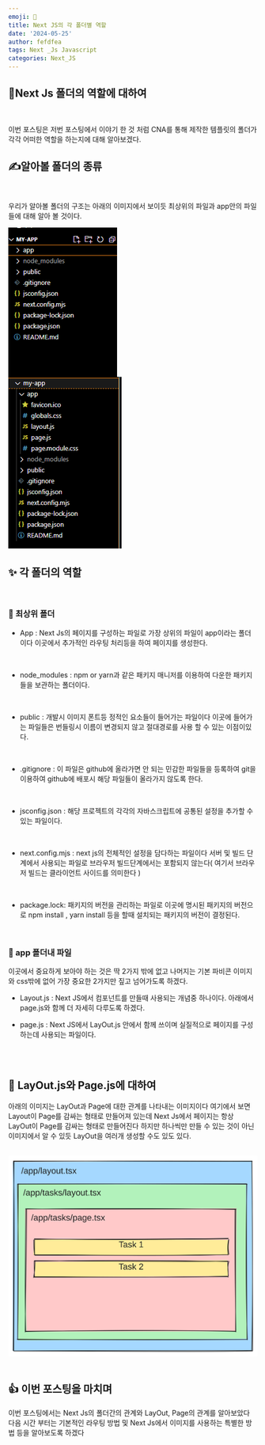 ```yaml
---
emoji: 🧢
title: Next JS의 각 폴더별 역할
date: '2024-05-25'
author: fefdfea
tags: Next _Js Javascript
categories: Next_JS
---
```


## 👋Next Js 폴더의 역할에 대하여

<br>

이번 포스팅은 저번 포스팅에서 이야기 한 것 처럼 CNA를 통해 제작한 템플릿의 폴더가 각각 어떠한 역할을 하는지에 대해 알아보겠다.

## ✍️알아볼 폴더의 종류

<br>

우리가 알아볼 폴더의 구조는 아래의 이미지에서 보이듯 최상위의 파일과 app안의 파일들에 대해 알아 볼 것이다.

<div style="display:flex">
  <img src="./NextJsFolderDir.png" alt="Next JS 폴더구조">
</div>
<img src="./NextJsAppDir.png" alt="Next JS 폴더구조">

## ✨ 각 폴더의 역할

<br>

### 🎲 최상위 폴더

- App : Next Js의 페이지를 구성하는 파일로 가장 상위의 파일이 app이라는 폴더이다 이곳에서 추가적인 라우팅 처리등을 하여 페이지를 생성한다.

<br>

- node_modules : npm or yarn과 같은 패키지 매니저를 이용하여 다운한 패키지들을 보관하는 폴더이다.

<br>

- public : 개발시 이미지 폰트등 정적인 요소들이 들어가는 파일이다 이곳에 들어가는 파일들은 번들링시 이름이 변경되지 않고 절대경로를 사용 할 수 있는 이점이있다.

<br>

- .gitignore : 이 파일은 github에 올라가면 안 되는 민감한 파일들을 등록하여 git을 이용하여 github에 배포시 해당 파일들이 올라가지 않도록 한다.

<br>

- jsconfig.json : 해당 프로젝트의 각각의 자바스크립트에 공통된 설정을 추가할 수 있는 파일이다.

<br>

- next.config.mjs : next js의 전체적인 설정을 담다하는 파일이다 서버 및 빌드 단계에서 사용되는 파일로 브라우저 빌드단계에서는 포함되지 않는다( 여기서 브라우저 빌드는 클라이언트 사이드를 의미한다 )

<br>

- package.lock: 패키지의 버전을 관리하는 파일로 이곳에 명시된 패키지의 버전으로 npm install , yarn install 등을 할때 설치되는 패키지의 버전이 결정된다.

<br>

### 🧩 app 폴더내 파일

이곳에서 중요하게 보아야 하는 것은 딱 2가지 밖에 없고 나머지는 기본 파비콘 이미지와 css밖에 없어 가장 중요한 2가지만 짚고 넘어가도록 하겠다.

- Layout.js : Next JS에서 컴포넌트를 만들때 사용되는 개념중 하나이다. 아래에서 page.js와 함께 더 자세히 다루도록 하겠다.

- page.js : Next JS에서 LayOut.js 안에서 함께 쓰이며 실질적으로 페이지를 구성하는데 사용되는 파일이다.

<br>
<br>

## 🧭 LayOut.js와 Page.js에 대하여

아래의 이미지는 LayOut과 Page에 대한 관계를 나타내는 이미지이다 여기에서 보면 Layout이 Page를 감싸는 형태로 만들어져 있는데 Next Js에서 페이지는 항상 LayOut이 Page를 감싸는 형태로 만들어진다 하지만 하나씩만 만들 수 있는 것이 아닌 이미지에서 알 수 있듯 LayOut을 여러개 생성할 수도 있도 있다.

<br>

<img src="./layout.svg" alt="레이아웃과 페이지의 관계 이미지">

<br>
<br>

## 👍 이번 포스팅을 마치며

이번 포스팅에서는 Next Js의 폴더간의 관계와 LayOut, Page의 관계를 알아보았다 다음 시간 부터는 기본적인 라우팅 방법 및 Next Js에서 이미지를 사용하는 특별한 방법 등을 알아보도록 하겠다
